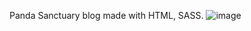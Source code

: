 Panda Sanctuary blog made with HTML, SASS.
![image](https://github.com/simpliweb/PandaSanctuary/assets/77793080/cfc7163c-667d-407f-ad3e-5ebe5f0fe02c)
